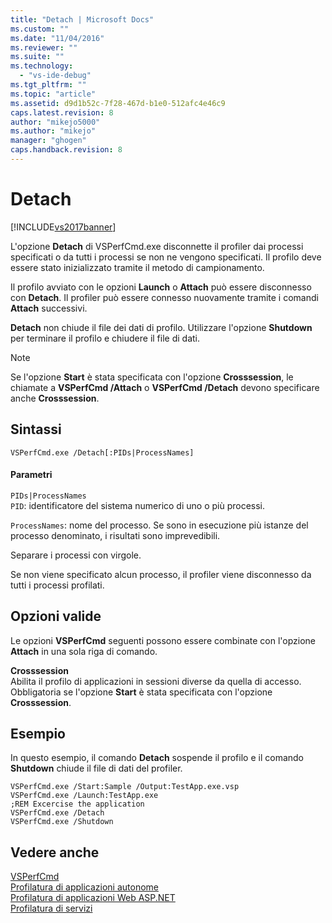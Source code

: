 ```yaml
---
title: "Detach | Microsoft Docs"
ms.custom: ""
ms.date: "11/04/2016"
ms.reviewer: ""
ms.suite: ""
ms.technology: 
  - "vs-ide-debug"
ms.tgt_pltfrm: ""
ms.topic: "article"
ms.assetid: d9d1b52c-7f28-467d-b1e0-512afc4e46c9
caps.latest.revision: 8
author: "mikejo5000"
ms.author: "mikejo"
manager: "ghogen"
caps.handback.revision: 8
---
```

# Detach
[!INCLUDE[vs2017banner](../code-quality/includes/vs2017banner.md)]

L'opzione **Detach** di VSPerfCmd.exe disconnette il profiler dai processi specificati o da tutti i processi se non ne vengono specificati.  Il profilo deve essere stato inizializzato tramite il metodo di campionamento.  
  
 Il profilo avviato con le opzioni **Launch** o **Attach** può essere disconnesso con **Detach**.  Il profiler può essere connesso nuovamente tramite i comandi **Attach** successivi.  
  
 **Detach** non chiude il file dei dati di profilo.  Utilizzare l'opzione **Shutdown** per terminare il profilo e chiudere il file di dati.  
  
> [!NOTE]
>  Se l'opzione **Start** è stata specificata con l'opzione **Crosssession**, le chiamate a **VSPerfCmd \/Attach** o **VSPerfCmd \/Detach** devono specificare anche **Crosssession**.  
  
## Sintassi  
  
```  
VSPerfCmd.exe /Detach[:PIDs|ProcessNames]  
```  
  
#### Parametri  
 `PIDs|ProcessNames`  
 `PID`: identificatore del sistema numerico di uno o più processi.  
  
 `ProcessNames`: nome del processo.  Se sono in esecuzione più istanze del processo denominato, i risultati sono imprevedibili.  
  
 Separare i processi con virgole.  
  
 Se non viene specificato alcun processo, il profiler viene disconnesso da tutti i processi profilati.  
  
## Opzioni valide  
 Le opzioni **VSPerfCmd** seguenti possono essere combinate con l'opzione **Attach** in una sola riga di comando.  
  
 **Crosssession**  
 Abilita il profilo di applicazioni in sessioni diverse da quella di accesso.  Obbligatoria se l'opzione **Start** è stata specificata con l'opzione **Crosssession**.  
  
## Esempio  
 In questo esempio, il comando **Detach** sospende il profilo e il comando **Shutdown** chiude il file di dati del profiler.  
  
```  
VSPerfCmd.exe /Start:Sample /Output:TestApp.exe.vsp  
VSPerfCmd.exe /Launch:TestApp.exe  
;REM Excercise the application  
VSPerfCmd.exe /Detach  
VSPerfCmd.exe /Shutdown  
```  
  
## Vedere anche  
 [VSPerfCmd](../profiling/vsperfcmd.md)   
 [Profilatura di applicazioni autonome](../profiling/command-line-profiling-of-stand-alone-applications.md)   
 [Profilatura di applicazioni Web ASP.NET](../profiling/command-line-profiling-of-aspnet-web-applications.md)   
 [Profilatura di servizi](../profiling/command-line-profiling-of-services.md)